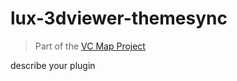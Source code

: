 # lux-3dviewer-themesync

> Part of the [VC Map Project](https://github.com/virtualcitySYSTEMS/map-ui)

describe your plugin
